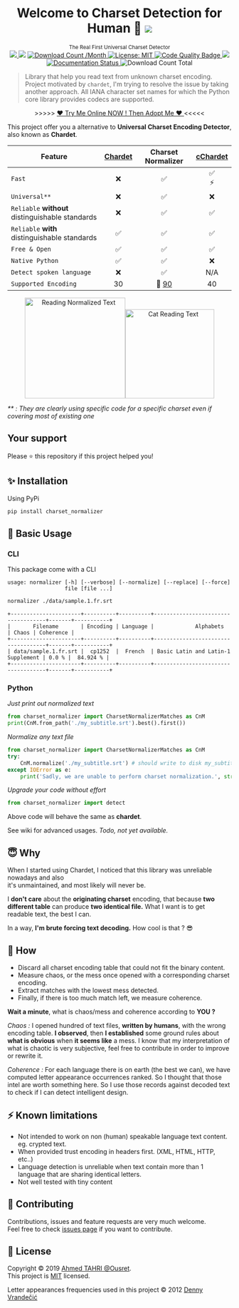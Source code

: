 <h1 align="center">Welcome to Charset Detection for Human 👋 <a href="https://twitter.com/intent/tweet?text=The%20Real%20First%20Universal%20Charset%20%26%20Language%20Detector&url=https://www.github.com/Ousret/charset_normalizer&hashtags=python,encoding,chardet,developers"><img src="https://img.shields.io/twitter/url/http/shields.io.svg?style=social"/></a></h1>

<p align="center">
  <sup>The Real First Universal Charset Detector</sup><br>
  <a href="https://travis-ci.org/Ousret/charset_normalizer">
    <img src="https://travis-ci.org/Ousret/charset_normalizer.svg?branch=master"/>
  </a>
  <img src="https://img.shields.io/pypi/pyversions/charset_normalizer.svg?orange=blue" />
  <a href="https://pepy.tech/project/charset-normalizer/">
    <img alt="Download Count /Month" src="https://pepy.tech/badge/charset-normalizer/month"/>
  </a>
  <a href="https://github.com/ousret/charset_normalizer/blob/master/LICENSE">
    <img alt="License: MIT" src="https://img.shields.io/badge/license-MIT-purple.svg" target="_blank" />
  </a>
  <a href="https://app.codacy.com/project/Ousret/charset_normalizer/dashboard">
    <img alt="Code Quality Badge" src="https://api.codacy.com/project/badge/Grade/a0c85b7f56dd4f628dc022763f82762c"/>
  </a>
  <a href="https://codecov.io/gh/Ousret/charset_normalizer">
      <img src="https://codecov.io/gh/Ousret/charset_normalizer/branch/master/graph/badge.svg" />
  </a>
  <a href='https://charset-normalizer.readthedocs.io/en/latest/?badge=latest'>
    <img src='https://readthedocs.org/projects/charset-normalizer/badge/?version=latest' alt='Documentation Status' />
  </a>
  <img alt="Download Count Total" src="https://pepy.tech/badge/charset-normalizer" />
</p>

> Library that help you read text from unknown charset encoding.<br /> Project motivated by `chardet`, 
> I'm trying to resolve the issue by taking another approach.
> All IANA character set names for which the Python core library provides codecs are supported.

<p align="center">
  >>>>> <a href="https://charsetnormalizerweb.ousret.now.sh" target="_blank">❤️ Try Me Online NOW ! Then Adopt Me ❤️ </a> <<<<<
</p>

This project offer you a alternative to **Universal Charset Encoding Detector**, also known as **Chardet**.

| Feature       | [Chardet](https://github.com/chardet/chardet)       | Charset Normalizer | [cChardet](https://github.com/PyYoshi/cChardet) |
| ------------- | :-------------: | :------------------: | :------------------: |
| `Fast`         | ❌<br>          | ✅<br>             | ✅ <br>⚡ |
| `Universal**`     | ❌            | ✅                 | ❌ |
| `Reliable` **without** distinguishable standards | ❌ | ✅ | ✅ |
| `Reliable` **with** distinguishable standards | ✅ | ✅ | ✅ |
| `Free & Open`  | ✅             | ✅                | ✅ |
| `Native Python` | ✅ | ✅ | ❌ |
| `Detect spoken language` | ❌ | ✅ | N/A |
| `Supported Encoding` | 30 | :tada: [90](https://charset-normalizer.readthedocs.io/en/latest/support.html)  | 40

<p align="center">
<img src="https://i.imgflip.com/373iay.gif" alt="Reading Normalized Text" width="226"/><img src="https://image.noelshack.com/fichiers/2019/31/5/1564761473-ezgif-5-cf1bd9dd66b0.gif" alt="Cat Reading Text" width="200"/>

*\*\* : They are clearly using specific code for a specific charset even if covering most of existing one*<br>

## Your support

Please ⭐ this repository if this project helped you!

## ✨ Installation

Using PyPi
```sh
pip install charset_normalizer
```

## 🚀 Basic Usage

### CLI
This package come with a CLI

```
usage: normalizer [-h] [--verbose] [--normalize] [--replace] [--force]
                  file [file ...]
```

```bash
normalizer ./data/sample.1.fr.srt
```

```
+----------------------+----------+----------+------------------------------------+-------+-----------+
|       Filename       | Encoding | Language |             Alphabets              | Chaos | Coherence |
+----------------------+----------+----------+------------------------------------+-------+-----------+
| data/sample.1.fr.srt |  cp1252  |  French  | Basic Latin and Latin-1 Supplement | 0.0 % |  84.924 % |
+----------------------+----------+----------+------------------------------------+-------+-----------+
```

### Python
*Just print out normalized text*
```python
from charset_normalizer import CharsetNormalizerMatches as CnM
print(CnM.from_path('./my_subtitle.srt').best().first())
```

*Normalize any text file*
```python
from charset_normalizer import CharsetNormalizerMatches as CnM
try:
    CnM.normalize('./my_subtitle.srt') # should write to disk my_subtitle-***.srt
except IOError as e:
    print('Sadly, we are unable to perform charset normalization.', str(e))
```

*Upgrade your code without effort*
```python
from charset_normalizer import detect
```

Above code will behave the same as **chardet**.

See wiki for advanced usages. *Todo, not yet available.*

## 😇 Why

When I started using Chardet, I noticed that this library was unreliable nowadays and also  
it's unmaintained, and most likely will never be.

I **don't care** about the **originating charset** encoding, that because **two different table** can 
produce **two identical file.**
What I want is to get readable text, the best I can.

In a way, **I'm brute forcing text decoding.** How cool is that ? 😎

## 🍰 How

  - Discard all charset encoding table that could not fit the binary content.
  - Measure chaos, or the mess once opened with a corresponding charset encoding.
  - Extract matches with the lowest mess detected.
  - Finally, if there is too much match left, we measure coherence.

**Wait a minute**, what is chaos/mess and coherence according to **YOU ?**

*Chaos :* I opened hundred of text files, **written by humans**, with the wrong encoding table. **I observed**, then 
**I established** some ground rules about **what is obvious** when **it seems like** a mess.
 I know that my interpretation of what is chaotic is very subjective, feel free to contribute in order to 
 improve or rewrite it.
 
*Coherence :* For each language there is on earth (the best we can), we have computed letter appearance occurrences ranked. So I thought that
 those intel are worth something here. So I use those records against decoded text to check if I can detect intelligent design.

## ⚡ Known limitations

  - Not intended to work on non (human) speakable language text content. eg. crypted text.
  - When provided trust encoding in headers first. (XML, HTML, HTTP, etc..)
  - Language detection is unreliable when text contain more than 1 language that are sharing identical letters.
  - Not well tested with tiny content

## 👤 Contributing

Contributions, issues and feature requests are very much welcome.<br />
Feel free to check [issues page](https://github.com/ousret/charset_normalizer/issues) if you want to contribute.

## 📝 License

Copyright © 2019 [Ahmed TAHRI @Ousret](https://github.com/Ousret).<br />
This project is [MIT](https://github.com/Ousret/charset_normalizer/blob/master/LICENSE) licensed.

Letter appearances frequencies used in this project © 2012 [Denny Vrandečić](http://denny.vrandecic.de)
